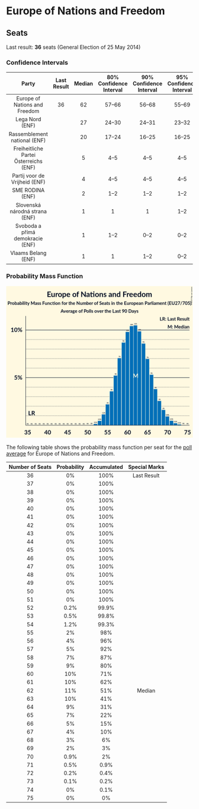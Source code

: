 # Europe of Nations and Freedom

## Seats

Last result: **36** seats (General Election of 25 May 2014)

### Confidence Intervals

| Party | Last Result | Median | 80% Confidence Interval | 90% Confidence Interval | 95% Confidence Interval | 99% Confidence Interval |
|:-----:|:-----------:|:------:|:-----------------------:|:-----------------------:|:-----------------------:|:-----------------------:|
| Europe of Nations and Freedom | 36 | 62 | 57–66 | 56–68 | 55–69 | 53–71 |
| Lega Nord (ENF) | | 27 | 24–30 | 24–31 | 23–32 | 22–33 |
| Rassemblement national (ENF) | | 20 | 17–24 | 16–25 | 16–25 | 16–28 |
| Freiheitliche Partei Österreichs (ENF) | | 5 | 4–5 | 4–5 | 4–5 | 3–6 |
| Partij voor de Vrijheid (ENF) | | 4 | 4–5 | 4–5 | 4–5 | 3–5 |
| SME RODINA (ENF) | | 2 | 1–2 | 1–2 | 1–2 | 1–2 |
| Slovenská národná strana (ENF) | | 1 | 1 | 1 | 1–2 | 1–2 |
| Svoboda a přímá demokracie (ENF) | | 1 | 1–2 | 0–2 | 0–2 | 0–2 |
| Vlaams Belang (ENF) | | 1 | 1 | 1–2 | 0–2 | 0–2 |

### Probability Mass Function

![Graph with seats probability mass function not yet produced](average-seats-pmf-europeofnationsandfreedom.png "Seats Probability Mass Function")

The following table shows the probability mass function per seat for the [poll average](average.html) for Europe of Nations and Freedom.

| Number of Seats | Probability | Accumulated | Special Marks |
|:---------------:|:-----------:|:-----------:|:-------------:|
| 36 | 0% | 100% | Last Result |
| 37 | 0% | 100% |  |
| 38 | 0% | 100% |  |
| 39 | 0% | 100% |  |
| 40 | 0% | 100% |  |
| 41 | 0% | 100% |  |
| 42 | 0% | 100% |  |
| 43 | 0% | 100% |  |
| 44 | 0% | 100% |  |
| 45 | 0% | 100% |  |
| 46 | 0% | 100% |  |
| 47 | 0% | 100% |  |
| 48 | 0% | 100% |  |
| 49 | 0% | 100% |  |
| 50 | 0% | 100% |  |
| 51 | 0% | 100% |  |
| 52 | 0.2% | 99.9% |  |
| 53 | 0.5% | 99.8% |  |
| 54 | 1.2% | 99.3% |  |
| 55 | 2% | 98% |  |
| 56 | 4% | 96% |  |
| 57 | 5% | 92% |  |
| 58 | 7% | 87% |  |
| 59 | 9% | 80% |  |
| 60 | 10% | 71% |  |
| 61 | 10% | 62% |  |
| 62 | 11% | 51% | Median |
| 63 | 10% | 41% |  |
| 64 | 9% | 31% |  |
| 65 | 7% | 22% |  |
| 66 | 5% | 15% |  |
| 67 | 4% | 10% |  |
| 68 | 3% | 6% |  |
| 69 | 2% | 3% |  |
| 70 | 0.9% | 2% |  |
| 71 | 0.5% | 0.9% |  |
| 72 | 0.2% | 0.4% |  |
| 73 | 0.1% | 0.2% |  |
| 74 | 0% | 0.1% |  |
| 75 | 0% | 0% |  |


